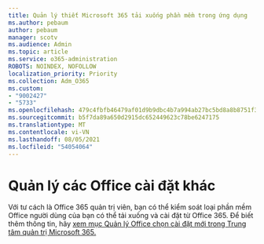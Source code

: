 ```yaml
---
title: Quản lý thiết Microsoft 365 tải xuống phần mềm trong ứng dụng
ms.author: pebaum
author: pebaum
manager: scotv
ms.audience: Admin
ms.topic: article
ms.service: o365-administration
ROBOTS: NOINDEX, NOFOLLOW
localization_priority: Priority
ms.collection: Adm_O365
ms.custom:
- "9002427"
- "5733"
ms.openlocfilehash: 479c4fbfb46479af01d9b9dbc4b7a994ab27bc5bd8a8b8751f3dc9d203a60313
ms.sourcegitcommit: b5f7da89a650d2915dc652449623c78be6247175
ms.translationtype: MT
ms.contentlocale: vi-VN
ms.lasthandoff: 08/05/2021
ms.locfileid: "54054064"
---
```

# <a name="manage-office-installation-options"></a>Quản lý các Office cài đặt khác

Với tư cách là Office 365 quản trị viên, bạn có thể kiểm soát loại phần mềm Office người dùng của bạn có thể tải xuống và cài đặt từ Office 365. Để biết thêm thông tin, hãy [xem mục Quản lý Office chọn cài đặt mới trong Trung tâm quản trị Microsoft 365.](https://docs.microsoft.com/deployoffice/manage-software-download-settings-office-365)
